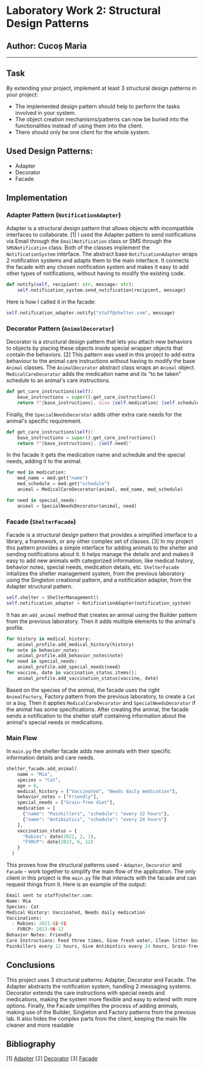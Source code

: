 # Laboratory Work 2: Structural Design Patterns
## Author: Cucoș Maria
----

## Task
By extending your project, implement at least 3 structural design patterns in your project:
* The implemented design pattern should help to perform the tasks involved in your system.
* The object creation mechanisms/patterns can now be buried into the functionalities instead of using them into the client.
* There should only be one client for the whole system.

## Used Design Patterns:
* Adapter
* Decorator
* Facade

## Implementation

### Adapter Pattern (`NotificationAdapter`)
Adapter is a structural design pattern that allows objects with incompatible interfaces to collaborate. [1]
I used the Adapter pattern to send notifications via Email through the `EmailNotification` class or SMS through the `SMSNotification` class. Both of the classes implement the `NotificationSystem` interface. The abstract base `NotificationAdapter` wraps 2 notification systems and adapts them to the main interface. It connects the facade with any chosen notification system and makes it easy to add other types of notifications, without having to modify the existing code. 

```python
def notify(self, recipient: str, message: str):
    self.notification_system.send_notification(recipient, message)
```

Here is how I called it in the facade:

```python
self.notification_adapter.notify("staff@shelter.com", message)
```

### Decorator Pattern (`AnimalDecorator`)
Decorator is a structural design pattern that lets you attach new behaviors to objects by placing these objects inside special wrapper objects that contain the behaviors. [2]
This pattern was used in this project to add extra behaviour to the animal care instructions without having to modify the base `Animal` classes. The `AnimalDecorator` abstract class wraps an `Animal` object. `MedicalCareDecorator` adds the medication name and its "to be taken" schedule to an animal's care instructions.

```python
def get_care_instructions(self):
    base_instructions = super().get_care_instructions()
    return f"{base_instructions}, Give {self.medication} {self.schedule}"
```

Finally, the `SpecialNeedsDecorator` adds other extra care needs for the animal's specific requirement.

```python
def get_care_instructions(self):
    base_instructions = super().get_care_instructions()
    return f"{base_instructions}, {self.need}"
```

In the facade it gets the medication name and schedule and the special needs, adding it to the animal.

```python
for med in medication:
    med_name = med.get("name")
    med_schedule = med.get("schedule")
    animal = MedicalCareDecorator(animal, med_name, med_schedule)

for need in special_needs:
    animal = SpecialNeedsDecorator(animal, need)
```

### Facade (`ShelterFacade`)
Facade is a structural design pattern that provides a simplified interface to a library, a framework, or any other complex set of classes. [3]
In my project this pattern provides a simple interface for adding animals to the shelter and sending notifications about it. It helps manage the details and and makes it easy to add new animals with categorized information, like medical history, behavior notes, special needs, medication details, etc.
`ShelterFacade` intializes the shelter management system, from the previous laboratory using the Singleton creational pattern, and a notification adapter, from the Adapter structural pattern.

```python
self.shelter = ShelterManagement()
self.notification_adapter = NotificationAdapter(notification_system)
```
It has an `add_animal` method that creates an animal using the Builder pattern from the previous laboratory. Then it adds multiple elements to the animal's profile.

```python
for history in medical_history:
    animal_profile.add_medical_history(history)
for note in behavior_notes:
    animal_profile.add_behavior_notes(note)
for need in special_needs:
    animal_profile.add_special_needs(need)
for vaccine, date in vaccination_status.items():
    animal_profile.add_vaccination_status(vaccine, date)
```

Based on the species of the animal, the facade uses the right `AnimalFactory`, Factory pattern from the previous laboratory, to create a `Cat` or a `Dog`. Then it applies `MedicalCareDecorator` and `SpecialNeedsDecorator` if the animal has some specifications. After creating the animal, the facade sends a notification to the shelter staff containing information about the animal's special needs or medications.

### Main Flow
In `main.py` the shelter facade adds new animals with their specific information details and care needs. 

```python
shelter_facade.add_animal(
    name = "Mia", 
    species = "Cat", 
    age = 6,
    medical_history = ["Vaccinated", "Needs daily medication"],
    behavior_notes = ["Friendly"],
    special_needs = ["Grain-free diet"],
    medication = [
      {"name": "Painkillers", "schedule": "every 12 hours"},
      {"name": "Antibiotics", "schedule": "every 24 hours"}
    ],
    vaccination_status = {
      "Rabies": date(2021, 2, 1), 
      "FVRCP": date(2023, 6, 12)
    }
  )
```

This proves how the structural patterns used - `Adapter`, `Decorator` and `Facade` - work together to simplify the main flow of the application. The only client in this project is the `main.py` file that interacts with the facade and can request things from it. Here is an example of the output:

```python
Email sent to staff@shelter.com: 
Name: Mia
Species: Cat
Medical History: Vaccinated, Needs daily medication
Vaccinations:
  - Rabies: 2021-02-01
  - FVRCP: 2023-06-12
Behavior Notes: Friendly
Care Instructions: Feed three times, Give fresh water, Clean litter box, Give 
Painkillers every 12 hours, Give Antibiotics every 24 hours, Grain-free diet 
```

## Conclusions

This project uses 3 structural patterns: Adapter, Decorator and Facade. The Adapter abstracts the notification system, handling 2 messaging systems. Decorator extends the care instructions with special needs and medications, making the system more flexible and easy to extend with more options. Finally, the Facade simplifies the process of adding animals, making use of the Builder, Singleton and Factory patterns from the previous lab. It also hides the complex parts from the client, keeping the main file cleaner and more readable

## Bibliography
[1] [Adapter](https://refactoring.guru/design-patterns/adapter)
[2] [Decorator](https://refactoring.guru/design-patterns/decorator)
[3] [Facade](https://refactoring.guru/design-patterns/facade)